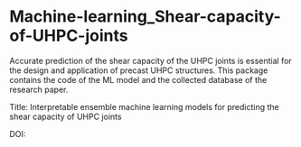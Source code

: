 # Machine-learning_Shear-capacity-of-UHPC-joints

Accurate prediction of the shear capacity of the UHPC joints is essential for the design and application of precast UHPC structures. This package contains the code of the ML model and the collected database of the research paper.

Title: Interpretable ensemble machine learning models for predicting the shear capacity of UHPC joints

DOI:
